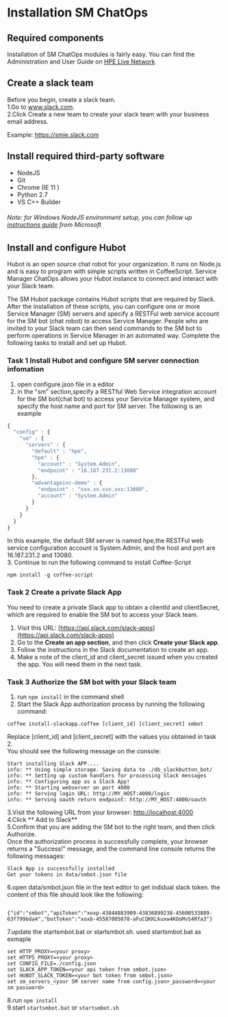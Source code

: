 #  Installation SM ChatOps

## Required components

Installation of SM ChatOps modules is fairly easy. You can find the Administration and User Guide on [HPE Live Network](https://hpln.hpe.com/product/chatops/content)


## Create a slack team  
Before you begin, create a slack team.   
1.Go to www.slack.com.  
2.Click Create a new team to create your slack team with your business email address.

Example:
https://smie.slack.com


## Install required third-party software  
- NodeJS  
- Git   
- Chrome (IE 11 )
- Python 2.7 
- VS C++ Builder 

###### Note: for Windows NodeJS environment setup, you can follow up [instructions guide](https://github.com/Microsoft/nodejs-guidelines/blob/master/windows-environment.md#compiling-native-addon-modules) from Microsoft 
######

## Install and configure Hubot  
Hubot is an open source chat robot for your organization. It runs on Node.js and is easy to program with simple scripts written in CoffeeScript. Service Manager ChatOps allows your Hubot instance to connect and interact with your Slack team.

The SM Hubot package contains Hubot scripts that are required by Slack. After the installation of these scripts, you can configure one or more Service Manager (SM) servers and specify a RESTFul web service account for the SM bot (chat robot) to access Service Manager. People who are invited to your Slack team can then send commands to the SM bot to perform operations in Service Manager in an automated way.
Complete the following tasks to install and set up Hubot.

### Task 1 Install Hubot and configure SM server connection infomation
1. open configure.json file in a editor
2. in the "sm" section,specify a RESTful Web Service integration account for the SM bot(chat bot) to access your Service Manager system, and specify the host name and port for SM server.
   The following is an example
```js
{
  "config" : {
    "sm" : {
      "servers" : {
        "default" : "hpe",
        "hpe" : {
          "account" : "System.Admin",
          "endpoint" : "16.187.231.2:13080"
        },
        "advantageinc-demo" : {
          "endpoint" : "xxx.xx.xxx.xxx:13080",
          "account" : "System.Admin"
        }
      }
    }
  }
}
```
In this example, the default SM server is named hpe,the RESTFul web service configuration account is System.Admin, and the host and port are 16.187.231.2 and 13080.  
3. Continue to run the following command to install Coffee-Script
```
npm install -g coffee-script
```

### Task 2 Create a private Slack App
  You need to create a private Slack app to obtain a clientId and clientSecret, which are required to enable the SM bot to access your Slack team.  
1. Visit this URL: [https://api.slack.com/slack-apps](https://api.slack.com/slack-apps)  
2. Go to the **Create an app section**, and then click **Create your Slack app**.   
3. Follow the instructions in the Slack documentation to create an app.    
4. Make a note of the client_id and client_secret issued when you created the app. You will need them in the next task.  

### Task 3 Authorize the SM bot with your Slack team   
1. run `npm install` in the command shell  
2. Start the Slack App authorization process by running the following command:  
```
coffee install-slackapp.coffee [client_id] [client_secret] smbot
```
Replace [client_id] and [client_secret] with the values you obtained in task 2.   
You should see the following message on the console:  
```
Start installing Slack APP....  
info: ** Using simple storage. Saving data to ./db_slackbutton_bot/  
info: ** Setting up custom handlers for processing Slack messages   
info: ** Configuring app as a Slack App!   
info: ** Starting webserver on port 4000   
info: ** Serving login URL: http://MY_HOST:4000/login   
info: ** Serving oauth return endpoint: http://MY_HOST:4000/oauth
```   

3.Visit the following URL from your browser: [http://localhost:4000](http://localhost:4000)    
4.Click ** Add to Slack**  
5.Confirm that you are adding the SM bot to the right team, and then click Authorize.  
  Once the authorization process is successfully complete, your browser returns a "Success!" message, and the command line console returns the following  messages: 
```  
Slack App is successfully installed   
Get your tokens in data/smbot.json file  
```     

6.open data/smbot.json file in the text editor to get indidual slack token.
  the content of this file should look like the following:
```    

{"id":"smbot","apiToken":"xoxp-43844883909-43836899238-45600533889-63f799bda4","botToken":"xoxb-45587005878-aFuCQKKLkuxw4KOoMvS4Rfa3"}
```      
7.update the startsmbot.bat or startsmbot.sh.
  used startsmbot.bat as exmaple
```shell
set HTTP_PROXY=<your proxy>  
set HTTPS_PROXY=<your proxy>  
set CONFIG_FILE=./config.json   
set SLACK_APP_TOKEN=<your api token from smbot.json>   
set HUBOT_SLACK_TOKEN=<your bot token from smbot.json>
set sm_servers_<your SM server name from config.json>_password=<your sm password>  
```  
8.run `npm install`  
9.start `startsmbot.bat` or `startsmbot.sh`  




